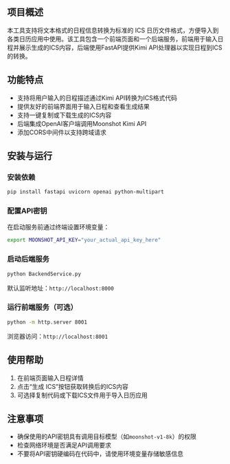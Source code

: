 ## 项目概述
本工具支持将文本格式的日程信息转换为标准的 ICS 日历文件格式，方便导入到各类日历应用中使用。该工具包含一个前端页面和一个后端服务，前端用于输入日程并展示生成的ICS内容，后端使用FastAPI提供Kimi API处理器以实现日程到ICS的转换。

## 功能特点
- 支持将用户输入的日程描述通过Kimi API转换为ICS格式代码
- 提供友好的前端界面用于输入日程和查看生成结果
- 支持一键复制或下载生成的ICS内容
- 后端集成OpenAI客户端调用Moonshot Kimi API
- 添加CORS中间件以支持跨域请求

## 安装与运行
### 安装依赖
```bash
pip install fastapi uvicorn openai python-multipart
```

### 配置API密钥
在启动服务前通过终端设置环境变量：
```bash
export MOONSHOT_API_KEY="your_actual_api_key_here"
```

### 启动后端服务
```bash
python BackendService.py
```
默认监听地址：`http://localhost:8000`

### 运行前端服务（可选）
```bash
python -m http.server 8001
```
浏览器访问：`http://localhost:8001`

## 使用帮助
1. 在前端页面输入日程详情
2. 点击“生成 ICS”按钮获取转换后的ICS内容
3. 可选择复制代码或下载ICS文件用于导入日历应用

## 注意事项
- 确保使用的API密钥具有调用目标模型（如`moonshot-v1-8k`）的权限
- 检查网络环境是否满足API调用要求
- 不要将API密钥硬编码在代码中，请使用环境变量存储敏感信息
